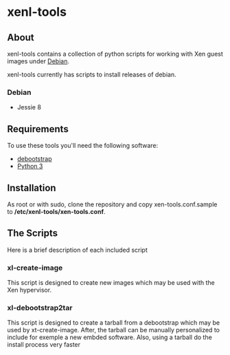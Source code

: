 xenl-tools
=========


About
-----

xenl-tools contains a collection of python scripts for working with Xen
guest images under [Debian](http://www.debian.org/).

xenl-tools currently has scripts to install releases of debian.

### Debian

* Jessie 8


Requirements
------------

To use these tools you'll need the following software:

* [debootstrap](http://packages.debian.org/debootstrap)
* [Python 3](https://packages.debian.org/jessie/python3)


Installation
------------

As root or with sudo, clone the repository and copy xen-tools.conf.sample to
**/etc/xenl-tools/xen-tools.conf**.


The Scripts
-----------

Here is a brief description of each included script

### xl-create-image

This script is designed to create new images which may be used
with the Xen hypervisor.

### xl-debootstrap2tar

This script is designed to create a tarball from a debootstrap which
may be used by xt-create-image. After, the tarball can be manually
personalized to include for exemple a new embded software.
Also, using a tarball do the install process very faster
